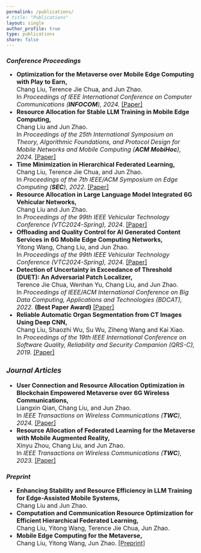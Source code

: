 ```yaml
---
permalink: /publications/
# title: "Publications"
layout: single
author_profile: true
type: publications
share: false
---
```


### *Conference Proceedings*

<div style="font-size: 16px;" markdown="1"> 
 
+ **Optimization for the Metaverse over Mobile Edge Computing with Play to Earn,** <br>
  Chang Liu, Terence Jie Chua, and Jun Zhao. <br>
  In _Proceedings of IEEE International Conference on Computer Communications (**INFOCOM**), 2024._ [[Paper]](https://doi.org/10.1109/INFOCOM52122.2024.10621355)
+  **Resource Allocation for Stable LLM Training in Mobile Edge Computing,** <br>
  Chang Liu and Jun Zhao. <br>
   In _Proceedings of the 25th International Symposium on Theory, Algorithmic Foundations, and Protocol Design for Mobile Networks and Mobile Computing (**ACM MobiHoc**), 2024._ [[Paper]](https://doi.org/10.1145/3641512.3686358)
+  **Time Minimization in Hierarchical Federated Learning,** <br>
  Chang Liu, Terence Jie Chua, and Jun Zhao. <br>
  In _Proceedings of the 7th IEEE/ACM Symposium on Edge Computing (**SEC**), 2022._ [[Paper]](https://doi.org/10.1109/SEC54971.2022.00015) 
+ **Resource Allocation in Large Language Model Integrated 6G Vehicular Networks,**<br>
  Chang Liu and Jun Zhao. <br>
  In _Proceedings of the 99th IEEE Vehicular Technology Conference (VTC2024-Spring), 2024._ [[Paper]](https://doi.org/10.1109/VTC2024-Spring62846.2024.10683673) 
+ **Offloading and Quality Control for AI Generated Content Services in 6G Mobile Edge Computing Networks,** <br>
  Yitong Wang, Chang Liu, and Jun Zhao. <br>
  In _Proceedings of the 99th IEEE Vehicular Technology Conference (VTC2024-Spring), 2024._ [[Paper]](https://doi.org/10.1109/VTC2024-Spring62846.2024.10683477)
+ **Detection of Uncertainty in Exceedance of Threshold (DUET): An Adversarial Patch Localizer,** <br>
  Terence Jie Chua, Wenhan Yu, Chang Liu, and Jun Zhao. <br>
  In _Proceedings of IEEE/ACM International Conference on Big Data Computing, Applications and Technologies (BDCAT), 2022._ **(Best Paper Award)**  [[Paper]](https://doi.org/10.1109/BDCAT56447.2022.00010)
+ **Reliable Automatic Organ Segmentation from CT Images Using Deep CNN,** <br>
  Chang Liu, Shaozhi Wu, Su Wu, Ziheng Wang and Kai Xiao. <br>
  In _Proceedings of the 19th IEEE International Conference on Software Quality, Reliability and Security Companion (QRS-C), 2019._ [[Paper]](https://doi.org/10.1109/QRS-C.2019.00075)
  
</div>

<div style="font-size: 16px;" markdown="1"> 
 
### *Journal Articles*
+ **User Connection and Resource Allocation Optimization in Blockchain Empowered Metaverse over 6G Wireless Communications,** <br>
  Liangxin Qian, Chang Liu, and Jun Zhao. <br>
  In _IEEE Transactions on Wireless Communications (**TWC**), 2024._ [[Paper]](https://doi.org/10.1109/TWC.2024.3401184)
+ **Resource Allocation of Federated Learning for the Metaverse with Mobile Augmented Reality,** <br>
  Xinyu Zhou, Chang Liu, and Jun Zhao. <br>
  In _IEEE Transactions on Wireless Communications (**TWC**), 2023._ [[Paper]](https://doi.org/10.1109/TWC.2023.3326884)
  
</div>

### *Preprint*

<div style="font-size: 16px;" markdown="1"> 

+ **Enhancing Stability and Resource Efficiency in LLM Training for Edge-Assisted Mobile Systems,** <br>
  Chang Liu and Jun Zhao.
+ **Computation and Communication Resource Optimization for Efficient Hierarchical Federated Learning,** <br>
  Chang Liu, Yitong Wang, Terence Jie Chua, Jun Zhao.
+ **Mobile Edge Computing for the Metaverse,** <br>
  Chang Liu, Yitong Wang, Jun Zhao. [[Preprint]](https://arxiv.org/pdf/2212.09229)

</div>
